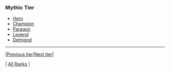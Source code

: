 ### Mythic Tier
- [Hero](01-hero.md)
- [Champion](02-champion.md)
- [Paragon](03-paragon.md)
- [Legend](04-legend.md)
- [Demigod](05-demigod.md)

---

|[Previous tier](../mortal-tier/README.md)|[Next tier](../divine-tier/README.md)|

| [All Ranks](../README.md) |
